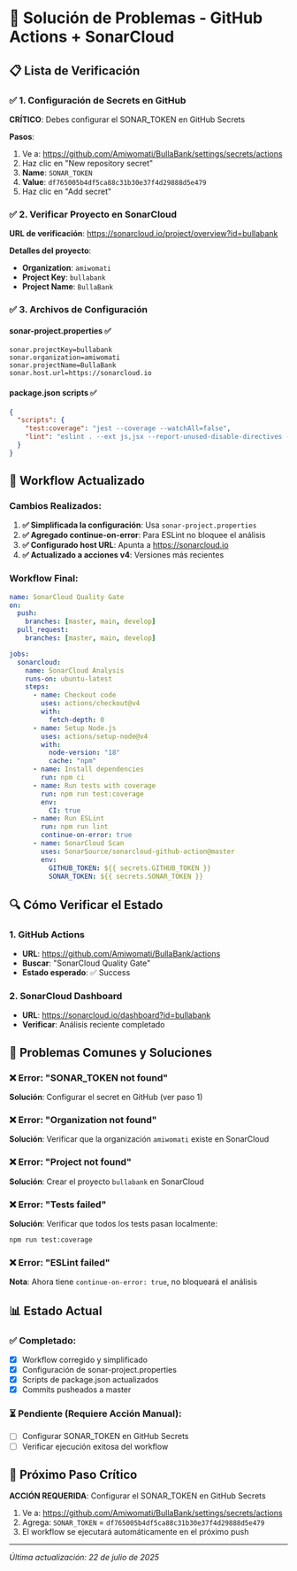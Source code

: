 # 🔧 Solución de Problemas - GitHub Actions + SonarCloud

## 📋 Lista de Verificación

### ✅ 1. Configuración de Secrets en GitHub
**CRÍTICO**: Debes configurar el SONAR_TOKEN en GitHub Secrets

**Pasos**:
1. Ve a: https://github.com/Amiwomati/BullaBank/settings/secrets/actions
2. Haz clic en "New repository secret"
3. **Name**: `SONAR_TOKEN`
4. **Value**: `df765005b4df5ca88c31b30e37f4d29888d5e479`
5. Haz clic en "Add secret"

### ✅ 2. Verificar Proyecto en SonarCloud
**URL de verificación**: https://sonarcloud.io/project/overview?id=bullabank

**Detalles del proyecto**:
- **Organization**: `amiwomati`
- **Project Key**: `bullabank`
- **Project Name**: `BullaBank`

### ✅ 3. Archivos de Configuración

#### sonar-project.properties ✅
```properties
sonar.projectKey=bullabank
sonar.organization=amiwomati
sonar.projectName=BullaBank
sonar.host.url=https://sonarcloud.io
```

#### package.json scripts ✅
```json
{
  "scripts": {
    "test:coverage": "jest --coverage --watchAll=false",
    "lint": "eslint . --ext js,jsx --report-unused-disable-directives --max-warnings 0"
  }
}
```

## 🚀 Workflow Actualizado

### Cambios Realizados:
1. **✅ Simplificada la configuración**: Usa `sonar-project.properties`
2. **✅ Agregado continue-on-error**: Para ESLint no bloquee el análisis
3. **✅ Configurado host URL**: Apunta a https://sonarcloud.io
4. **✅ Actualizado a acciones v4**: Versiones más recientes

### Workflow Final:
```yaml
name: SonarCloud Quality Gate
on:
  push:
    branches: [master, main, develop]
  pull_request:
    branches: [master, main, develop]

jobs:
  sonarcloud:
    name: SonarCloud Analysis
    runs-on: ubuntu-latest
    steps:
      - name: Checkout code
        uses: actions/checkout@v4
        with:
          fetch-depth: 0
      - name: Setup Node.js
        uses: actions/setup-node@v4
        with:
          node-version: "18"
          cache: "npm"
      - name: Install dependencies
        run: npm ci
      - name: Run tests with coverage
        run: npm run test:coverage
        env:
          CI: true
      - name: Run ESLint
        run: npm run lint
        continue-on-error: true
      - name: SonarCloud Scan
        uses: SonarSource/sonarcloud-github-action@master
        env:
          GITHUB_TOKEN: ${{ secrets.GITHUB_TOKEN }}
          SONAR_TOKEN: ${{ secrets.SONAR_TOKEN }}
```

## 🔍 Cómo Verificar el Estado

### 1. GitHub Actions
- **URL**: https://github.com/Amiwomati/BullaBank/actions
- **Buscar**: "SonarCloud Quality Gate"
- **Estado esperado**: ✅ Success

### 2. SonarCloud Dashboard
- **URL**: https://sonarcloud.io/dashboard?id=bullabank
- **Verificar**: Análisis reciente completado

## 🐛 Problemas Comunes y Soluciones

### ❌ Error: "SONAR_TOKEN not found"
**Solución**: Configurar el secret en GitHub (ver paso 1)

### ❌ Error: "Organization not found"
**Solución**: Verificar que la organización `amiwomati` existe en SonarCloud

### ❌ Error: "Project not found"  
**Solución**: Crear el proyecto `bullabank` en SonarCloud

### ❌ Error: "Tests failed"
**Solución**: Verificar que todos los tests pasan localmente:
```bash
npm run test:coverage
```

### ❌ Error: "ESLint failed"
**Nota**: Ahora tiene `continue-on-error: true`, no bloqueará el análisis

## 📊 Estado Actual

### ✅ Completado:
- [x] Workflow corregido y simplificado
- [x] Configuración de sonar-project.properties
- [x] Scripts de package.json actualizados
- [x] Commits pusheados a master

### ⏳ Pendiente (Requiere Acción Manual):
- [ ] Configurar SONAR_TOKEN en GitHub Secrets
- [ ] Verificar ejecución exitosa del workflow

## 🎯 Próximo Paso Crítico

**ACCIÓN REQUERIDA**: Configurar el SONAR_TOKEN en GitHub Secrets

1. Ve a: https://github.com/Amiwomati/BullaBank/settings/secrets/actions
2. Agrega: `SONAR_TOKEN` = `df765005b4df5ca88c31b30e37f4d29888d5e479`
3. El workflow se ejecutará automáticamente en el próximo push

---
*Última actualización: 22 de julio de 2025*
